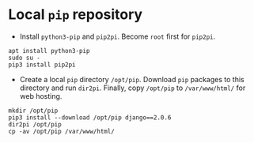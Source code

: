 # Local `pip` repository

- Install `python3-pip` and `pip2pi`. Become `root` first for `pip2pi`.
```shell
apt install python3-pip
sudo su -
pip3 install pip2pi
```
- Create a local `pip` directory `/opt/pip`. Download `pip` packages to this directory and run `dir2pi`. Finally, copy `/opt/pip` to `/var/www/html/` for web hosting.

```shell
mkdir /opt/pip
pip3 install --download /opt/pip django==2.0.6
dir2pi /opt/pip
cp -av /opt/pip /var/www/html/
```
